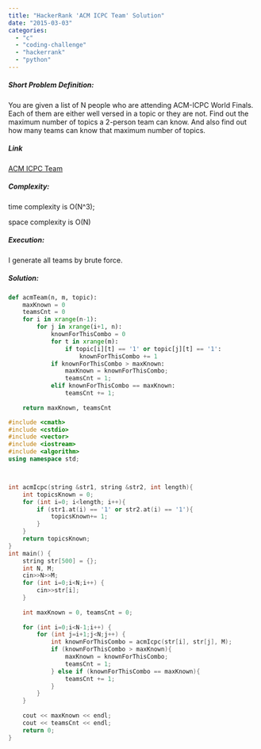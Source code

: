 ```yaml
---
title: "HackerRank 'ACM ICPC Team' Solution"
date: "2015-03-03"
categories: 
  - "c"
  - "coding-challenge"
  - "hackerrank"
  - "python"
---
```


##### Short Problem Definition:

You are given a list of N people who are attending ACM-ICPC World Finals. Each of them are either well versed in a topic or they are not. Find out the maximum number of topics a 2-person team can know. And also find out how many teams can know that maximum number of topics.

##### Link

[ACM ICPC Team](https://www.hackerrank.com/challenges/acm-icpc-team)

##### Complexity:

time complexity is O(N^3);

space complexity is O(N)

##### Execution:

I generate all teams by brute force.

##### Solution:

```python
def acmTeam(n, m, topic):
    maxKnown = 0
    teamsCnt = 0
    for i in xrange(n-1): 
        for j in xrange(i+1, n):
            knownForThisCombo = 0
            for t in xrange(m):
                if topic[i][t] == '1' or topic[j][t] == '1':
                    knownForThisCombo += 1
            if knownForThisCombo > maxKnown:
                maxKnown = knownForThisCombo;
                teamsCnt = 1;
            elif knownForThisCombo == maxKnown:
                teamsCnt += 1;
    
    return maxKnown, teamsCnt
```

```cpp
#include <cmath>
#include <cstdio>
#include <vector>
#include <iostream>
#include <algorithm>
using namespace std;



int acmIcpc(string &str1, string &str2, int length){
    int topicsKnown = 0;
    for (int i=0; i<length; i++){
        if (str1.at(i) == '1' or str2.at(i) == '1'){
            topicsKnown+= 1;
        }
    }
    return topicsKnown;
}
int main() {
    string str[500] = {};
    int N, M;
    cin>>N>>M;
    for (int i=0;i<N;i++) {
        cin>>str[i];
    }
    
    int maxKnown = 0, teamsCnt = 0;
    
    for (int i=0;i<N-1;i++) {
        for (int j=i+1;j<N;j++) {
            int knownForThisCombo = acmIcpc(str[i], str[j], M);
            if (knownForThisCombo > maxKnown){
                maxKnown = knownForThisCombo;
                teamsCnt = 1;
            } else if (knownForThisCombo == maxKnown){
                teamsCnt += 1;
            }
        }
    }
    
    cout << maxKnown << endl;
    cout << teamsCnt << endl;
    return 0;
}
```
